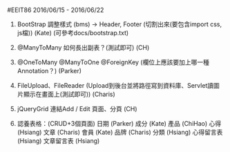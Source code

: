 #EEIT86 2016/06/15 - 2016/06/22

1. BootStrap 調整樣式 (bms) 
   -> Header, Footer (切割出來(要包含import css, js檔)) (Kate)
   (可參考docs/bootstrap.txt)

2. @ManyToMany 如何長出副表？(測試即可) (CH)

3. @OneToMany @ManyToOne @ForeignKey 
   (欄位上應該要加上哪一種Annotation？) (Parker)

4. FileUpload、FileReader 
   (Upload到後台並將路徑寫到資料庫、Servlet讀圖片顯示在畫面上(測試即可)) (Charis)

5. jQueryGrid 連結Add / Edit 頁面、分頁 (CH)

6. 認養表格：(CRUD+3個頁面)
		     日期 (Parker)
		     成分 (Kate)
	 	     產品 (ChiHao)
		     心得 (Hsiang)
	 	     文章 (Charis)
		     會員 (Kate)
	 	     品牌 (Charis)
		     分類 (Hsiang)
	 	     心得留言表 (Hsiang)
		     文章留言表 (Hsiang)